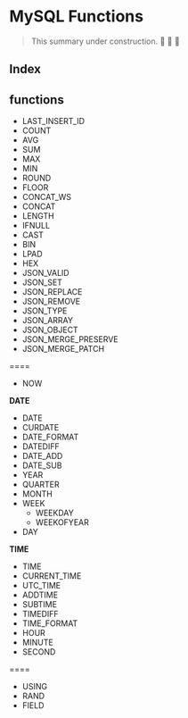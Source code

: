# MySQL Functions
> This summary under construction. :rotating_light: :construction: :rotating_light:

## Index

## functions
* LAST_INSERT_ID
* COUNT
* AVG
* SUM
* MAX
* MIN
* ROUND
* FLOOR
* CONCAT_WS
* CONCAT
* LENGTH
* IFNULL
* CAST
* BIN
* LPAD
* HEX
* JSON_VALID
* JSON_SET
* JSON_REPLACE
* JSON_REMOVE
* JSON_TYPE
* JSON_ARRAY
* JSON_OBJECT
* JSON_MERGE_PRESERVE
* JSON_MERGE_PATCH

====

* NOW

**DATE**

* DATE
* CURDATE
* DATE_FORMAT
* DATEDIFF
* DATE_ADD
* DATE_SUB
* YEAR
* QUARTER
* MONTH
* WEEK
    * WEEKDAY
    * WEEKOFYEAR
* DAY

**TIME**

* TIME
* CURRENT_TIME
* UTC_TIME
* ADDTIME
* SUBTIME
* TIMEDIFF
* TIME_FORMAT
* HOUR
* MINUTE
* SECOND

====

* USING
* RAND
* FIELD
